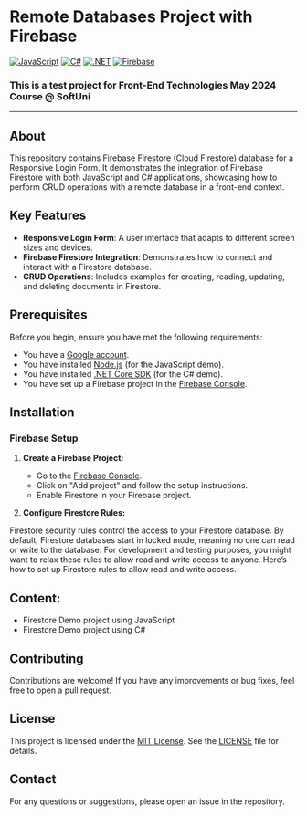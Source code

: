 # Remote Databases Project with Firebase
[![JavaScript](https://img.shields.io/badge/Made%20with-JavaScript-F7DF1E.svg)](https://developer.mozilla.org/en-US/docs/Web/JavaScript)
[![C#](https://img.shields.io/badge/Made%20with-C%23-239120.svg)](https://learn.microsoft.com/en-us/dotnet/csharp/)
[![.NET](https://img.shields.io/badge/.NET-5C2D91.svg)](https://dotnet.microsoft.com/)
[![Firebase](https://img.shields.io/badge/Powered%20by-Firebase-FFCA28.svg)](https://firebase.google.com/)

### This is a test project for **Front-End Technologies** May 2024 Course @ SoftUni

---

## About

This repository contains Firebase Firestore (Cloud Firestore) database for a Responsive Login Form. It demonstrates the integration of Firebase Firestore with both JavaScript and C# applications, showcasing how to perform CRUD operations with a remote database in a front-end context.

## Key Features

- **Responsive Login Form**: A user interface that adapts to different screen sizes and devices.
- **Firebase Firestore Integration**: Demonstrates how to connect and interact with a Firestore database.
- **CRUD Operations**: Includes examples for creating, reading, updating, and deleting documents in Firestore.

## Prerequisites

Before you begin, ensure you have met the following requirements:

- You have a [Google account](https://accounts.google.com/).
- You have installed [Node.js](https://nodejs.org/) (for the JavaScript demo).
- You have installed [.NET Core SDK](https://dotnet.microsoft.com/download) (for the C# demo).
- You have set up a Firebase project in the [Firebase Console](https://console.firebase.google.com/).

## Installation

### Firebase Setup

1. **Create a Firebase Project:**

   - Go to the [Firebase Console](https://console.firebase.google.com/).
   - Click on "Add project" and follow the setup instructions.
   - Enable Firestore in your Firebase project.

2. **Configure Firestore Rules:**

Firestore security rules control the access to your Firestore database. By default, Firestore databases start in locked mode, meaning no one can read or write to the database. For development and testing purposes, you might want to relax these rules to allow read and write access to anyone. Here’s how to set up Firestore rules to allow read and write access.
  
## Content:

- Firestore Demo project using JavaScript
- Firestore Demo project using C#
  
## Contributing
Contributions are welcome! If you have any improvements or bug fixes, feel free to open a pull request.

## License
This project is licensed under the [MIT License](LICENSE). See the [LICENSE](LICENSE) file for details.

## Contact
For any questions or suggestions, please open an issue in the repository.
